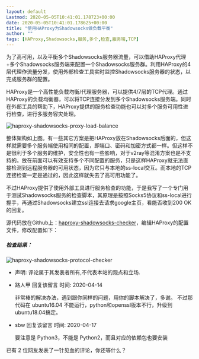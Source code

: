 ```yaml
---
layout: default
Lastmod: 2020-05-05T10:41:01.178723+00:00
date: 2020-05-05T10:41:01.178625+00:00
title: "使用HAProxy为Shadowsocks做负载平衡"
author: ""
tags: [HAProxy,Shadowsocks,服务,多个,检查,服务端,TCP]
---
```


  

为了高可用，以及平衡多个Shadowsocks服务器流量，可以借助HAProxy代理+多个Shadowsocks服务端来配置一个Shadowsocks服务群。利用HAProxy的4层代理作流量分发，使用外部检查工具实时监控Shadowsocks服务器的状态，以完成服务群的配置。

HAProxy是一个高性能负载均衡/代理服务器，可以提供4/7层的TCP代理。通过HAProxy的负载均衡器，可以将TCP连接分发到多个Shadowsocks服务端。同时在外部工具的帮助下，HAProxy提供的服务检查功能也可以对多个服务可用性进行检查，进行多服务容灾处理。

  
![haproxy-shadowsocks-proxy-load-balance](https://images.weserv.nl/?url=/picture/art-205-1.png)

整体架构如上图。有一些其它方案是把HAProxy放在Shadowsocks后面的，但这样就需要多个服务端使用相同的配置，即端口、密码和加密方式都一样。但这样不是很利于多个服务的维护，安全性也有一些影响，对于v2ray等混淆方案也是不支持的。放在前面可以有效支持多个不同配置的服务，只是这样HAProxy就无法直接检测到远程服务器的可用状态，因为它只与本地的ss-local交互。而本地的TCP连接检查一定是通过的，因此这样就失去了高可用功能了。

  

不过HAProxy提供了使用外部工具进行服务检查的功能，于是我写了一个专门用于测试Shadowsocks服务的检查脚本，其原理是按照Socks5协议和ss-local进行握手，再通过Shadowsocks建立ssl连接去请求google主页，看能否收到200 OK的回复。

  

源代码放在Github上：[haproxy-shadowsocks-checker](https://github.com/sbwtw/haproxy-shadowsocks-checker)，编辑HAProxy的配置文件，修改配置如下：

  

##### 检查结果：

![haproxy-shadowsocks-protocol-checker](https://images.weserv.nl/?url=/picture/art-205-2.png)

*   声明: 评论属于其发表者所有,不代表本站的观点和立场.
*   路人甲 回复该留言 时间: 2020-04-14
    
    非常棒的解决办法，遇到跟你同样的问题，用你的脚本解决了，多谢。 不过那代码在 ubuntu16.04 不能运行，python和openssl版本不行，升级到ubuntu18.04搞定。
    
*   sbw 回复该留言 时间: 2020-04-17
    
    要注意是 Python3，不能是 Python2，而且对应的依赖包也要安装
    

已有 2 位网友发表了一针见血的评论，你还等什么？

